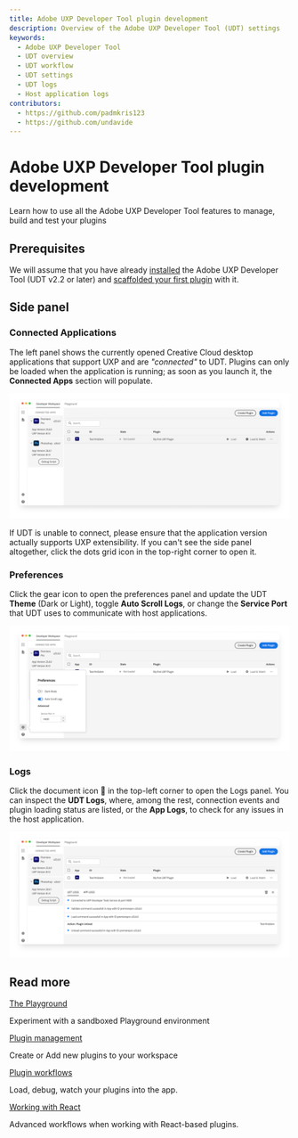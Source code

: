 ```yaml
---
title: Adobe UXP Developer Tool plugin development
description: Overview of the Adobe UXP Developer Tool (UDT) settings
keywords:
  - Adobe UXP Developer Tool
  - UDT overview
  - UDT workflow
  - UDT settings
  - UDT logs
  - Host application logs
contributors:
  - https://github.com/padmkris123
  - https://github.com/undavide
---
```


# Adobe UXP Developer Tool plugin development

Learn how to use all the Adobe UXP Developer Tool features to manage, build and test your plugins

## Prerequisites

We will assume that you have already [installed](../../../introduction/essentials/dev-tools/index.md#uxp-developer-tool-udt) the Adobe UXP Developer Tool (UDT v2.2 or later) and [scaffolded your first plugin](../../index.md#1-scaffold-your-plugin) with it.

## Side panel

### Connected Applications

The left panel shows the currently opened Creative Cloud desktop applications that support UXP and are _"connected"_ to UDT. Plugins can only be loaded when the application is running; as soon as you launch it, the **Connected Apps** section will populate.

![UDT side panel](./img/overview--udt.png)

If UDT is unable to connect, please ensure that the application version actually supports UXP extensibility. If you can't see the side panel altogether, click the dots grid icon in the top-right corner to open it.

### Preferences

Click the gear icon to open the preferences panel and update the UDT **Theme** (Dark or Light), toggle **Auto Scroll Logs**, or change the **Service Port** that UDT uses to communicate with host applications.

![UDT preferences](./img/overview--preferences.png)

### Logs

Click the document icon 📄 in the top-left corner to open the Logs panel. You can inspect the **UDT Logs**, where, among the rest, connection events and plugin loading status are listed, or the **App Logs**, to check for any issues in the host application.

![UDT logs](./img/overview--logs.png)

## Read more

<DiscoverBlock slots="link, text"/>

[The Playground](playground.md)

Experiment with a sandboxed Playground environment

<DiscoverBlock slots="link, text"/>

[Plugin management](plugin-management.md)

Create or Add new plugins to your workspace

<DiscoverBlock slots="link, text"/>

[Plugin workflows](plugin-workflows.md)

Load, debug, watch your plugins into the app.

<DiscoverBlock slots="link, text"/>

[Working with React](working-with-react.md)

Advanced workflows when working with React-based plugins.
